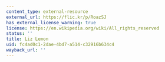 ```yaml
---
content_type: external-resource
external_url: https://flic.kr/p/RoazSJ
has_external_license_warning: true
license: https://en.wikipedia.org/wiki/All_rights_reserved
status: ''
title: Liz Lemon
uid: fc4ad0c1-2dae-4bd7-a514-c32916b634c4
wayback_url: ''
---
```

